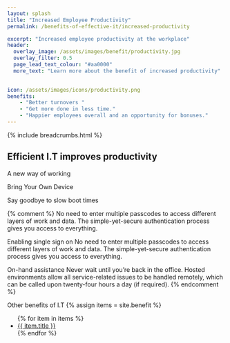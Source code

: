 ```yaml
---
layout: splash 
title: "Increased Employee Productivity"
permalink: /benefits-of-effective-it/increased-productivity

excerpt: "Increased employee productivity at the workplace"
header:
  overlay_image: /assets/images/benefit/productivity.jpg
  overlay_filter: 0.5 
  page_lead_text_colour: "#aa0000"
  more_text: "Learn more about the benefit of increased productivity"

  
icon: /assets/images/icons/productivity.png
benefits:
    - "Better turnovers "
    - "Get more done in less time."
    - "Happier employees overall and an opportunity for bonuses."
---
```


{% include breadcrumbs.html %}

## Efficient I.T improves productivity


A new way of working 

Bring Your Own Device

Say goodbye to slow boot times

{% comment %}
No need to enter multiple passcodes to access different layers of work and data. The simple-yet-secure authentication process gives you access to everything.


Enabling single sign on
No need to enter multiple passcodes to access different layers of work and data. The simple-yet-secure authentication process gives you access to everything.

On-hand assistance
Never wait until you’re back in the office. Hosted environments allow all service-related issues to be handled remotely, which can be called upon twenty-four hours a day (if required).
{% endcomment %}

Other benefits of I.T
{% assign items = site.benefit %}
<ul class="">
    {% for item in items %}
        <li><a href="{{ item.url }}">{{ item.title }}</a></li>
    {% endfor %}
</ul>
        